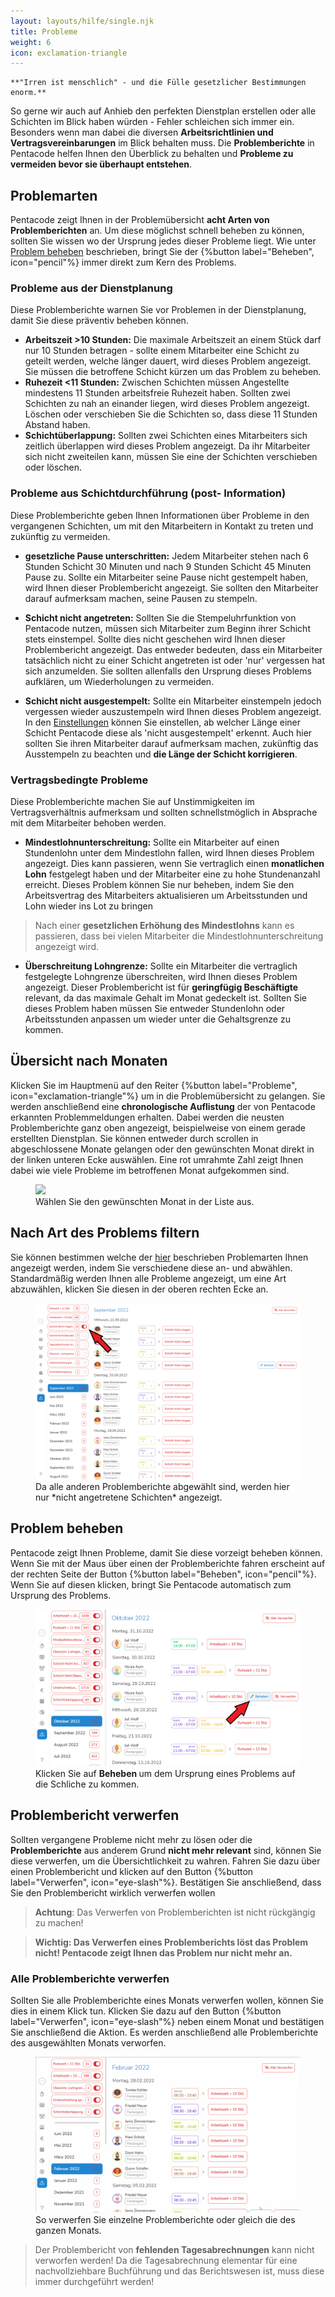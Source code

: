 ```yaml
---
layout: layouts/hilfe/single.njk
title: Probleme
weight: 6
icon: exclamation-triangle
---
```


    **"Irren ist menschlich" - und die Fülle gesetzlicher Bestimmungen enorm.**

So gerne wir auch auf Anhieb den perfekten Dienstplan erstellen oder alle
Schichten im Blick haben würden - Fehler schleichen sich immer ein. Besonders
wenn man dabei die diversen **Arbeitsrichtlinien und Vertragsvereinbarungen** im
Blick behalten muss. Die **Problemberichte** in Pentacode helfen Ihnen den
Überblick zu behalten und **Probleme zu vermeiden bevor sie überhaupt
entstehen**.

## Problemarten

Pentacode zeigt Ihnen in der Problemübersicht **acht Arten von
Problemberichten** an. Um diese möglichst schnell beheben zu können, sollten Sie
wissen wo der Ursprung jedes dieser Probleme liegt. Wie unter [Problem
beheben](#problem-beheben) beschrieben, bringt Sie der {%button label="Beheben",
icon="pencil"%} immer direkt zum Kern des Problems.  

### Probleme aus der Dienstplanung

Diese Problemberichte warnen Sie vor Problemen in der Dienstplanung, damit Sie
diese präventiv beheben können.

- **Arbeitszeit >10 Stunden:** Die maximale Arbeitszeit an einem Stück darf nur
  10 Stunden betragen - sollte einem Mitarbeiter eine Schicht zu geteilt werden,
  welche länger dauert, wird dieses Problem angezeigt. Sie müssen die betroffene
  Schicht kürzen um das Problem zu beheben. 
- **Ruhezeit <11 Stunden:** Zwischen Schichten müssen Angestellte mindestens 11
  Stunden arbeitsfreie Ruhezeit haben. Sollten zwei Schichten zu nah an einander
  liegen, wird dieses Problem angezeigt. Löschen oder verschieben Sie die
  Schichten so, dass diese 11 Stunden Abstand haben.
- **Schichtüberlappung:** Sollten zwei Schichten eines Mitarbeiters sich
  zeitlich überlappen wird dieses Problem angezeigt. Da ihr Mitarbeiter sich
  nicht zweiteilen kann, müssen Sie eine der Schichten verschieben oder löschen.

### Probleme aus Schichtdurchführung (post- Information)

Diese Problemberichte geben Ihnen Informationen über Probleme in den vergangenen
Schichten, um mit den Mitarbeitern in Kontakt zu treten und zukünftig zu vermeiden.


- **gesetzliche Pause unterschritten:** Jedem Mitarbeiter stehen nach 6 Stunden
  Schicht 30 Minuten und nach 9 Stunden Schicht 45 Minuten Pause zu. Sollte ein
  Mitarbeiter seine Pause nicht gestempelt haben, wird Ihnen dieser
  Problembericht angezeigt. Sie sollten den Mitarbeiter darauf aufmerksam
  machen, seine Pausen zu stempeln.

- **Schicht nicht angetreten:** Sollten Sie die Stempeluhrfunktion von Pentacode
  nutzen, müssen sich Mitarbeiter zum Beginn ihrer Schicht stets einstempel.
  Sollte dies nicht geschehen wird Ihnen dieser Problembericht angezeigt. Das 
  entweder bedeuten, dass ein Mitarbeiter tatsächlich nicht zu einer Schicht
  angetreten ist oder 'nur' vergessen hat sich anzumelden. Sie sollten allenfalls den
  Ursprung dieses Problems aufklären, um Wiederholungen zu vermeiden. 

- **Schicht nicht ausgestempelt:** Sollte ein Mitarbeiter einstempeln jedoch
  vergessen wieder auszustempeln wird Ihnen dieses Problem angezeigt. In den
  [Einstellungen](hilfe/handbuch/einstellungen/zeiterfassung/#automatische-abmeldung)
  können Sie einstellen, ab welcher Länge einer Schicht Pentacode diese als
  'nicht ausgestempelt' erkennt. Auch hier sollten Sie ihren Mitarbeiter darauf
  aufmerksam machen, zukünftig das Ausstempeln zu beachten und **die Länge der
  Schicht korrigieren**.

### Vertragsbedingte Probleme

Diese Problemberichte machen Sie auf Unstimmigkeiten im Vertragsverhältnis
aufmerksam und sollten schnellstmöglich in Absprache mit dem Mitarbeiter behoben
werden.

- **Mindestlohnunterschreitung:** Sollte ein Mitarbeiter auf einen Stundenlohn
  unter dem Mindestlohn fallen, wird Ihnen dieses Problem angezeigt. Dies kann
  passieren, wenn Sie vertraglich einen **monatlichen Lohn** festgelegt haben
  und der Mitarbeiter eine zu hohe Stundenanzahl erreicht. Dieses Problem können
  Sie nur beheben, indem Sie den Arbeitsvertrag des Mitarbeiters aktualisieren
  um Arbeitsstunden und Lohn wieder ins Lot zu bringen

> Nach einer **gesetzlichen Erhöhung des Mindestlohns** kann es passieren, dass bei
> vielen Mitarbeiter die Mindestlohnunterschreitung angezeigt wird. 

- **Überschreitung Lohngrenze:** Sollte ein Mitarbeiter die vertraglich
  festgelegte Lohngrenze überschreiten, wird Ihnen dieses Problem angezeigt.
  Dieser Problembericht ist für **geringfügig Beschäftigte** relevant, da
  das maximale Gehalt im Monat gedeckelt ist. Sollten Sie dieses Problem haben
  müssen Sie entweder Stundenlohn oder Arbeitsstunden anpassen um wieder unter
  die Gehaltsgrenze zu kommen.

## Übersicht nach Monaten

Klicken Sie im Hauptmenü auf den Reiter {%button label="Probleme",
icon="exclamation-triangle"%} um in die Problemübersicht zu gelangen. Sie werden
anschließend eine **chronologische Auflistung** der von Pentacode erkannten
Problemmeldungen erhalten. Dabei werden die neusten Problemberichte ganz oben
angezeigt, beispielweise von einem gerade erstellten Dienstplan. Sie können
entweder durch scrollen in abgeschlossene Monate gelangen oder den gewünschten Monat
direkt in der linken unteren Ecke auswählen. Eine rot umrahmte Zahl zeigt
Ihnen dabei wie viele Probleme im betroffenen Monat aufgekommen sind. 

<figure>
    <img src="probleme-übersicht.png">
    <figcaption> Wählen Sie den gewünschten Monat in der Liste aus. </figcaption>
</figure>

## Nach Art des Problems filtern

Sie können bestimmen welche der [hier](#verschiedene-arten-von-problemen)
beschrieben Problemarten Ihnen angezeigt werden, indem Sie
verschiedene diese an- und abwählen. Standardmäßig werden Ihnen alle
Probleme angezeigt, um eine Art abzuwählen, klicken Sie diesen
in der oberen rechten Ecke an. 

<figure>
    <img src="probleme-filtern.png"/>
    <figcaption>Da alle anderen Problemberichte abgewählt sind, werden hier nur *nicht angetretene Schichten* angezeigt.</figcaption>
</figure>

## Problem beheben

Pentacode zeigt Ihnen Probleme, damit Sie diese vorzeigt beheben können. Wenn
Sie mit der Maus über einen der Problemberichte fahren erscheint auf der rechten
Seite der Button {%button label="Beheben", icon="pencil"%}. Wenn Sie auf diesen
klicken, bringt Sie Pentacode automatisch zum Ursprung des Problems. 

<figure>
    <img src="beheben.png">
    <figcaption> Klicken Sie auf <b> Beheben </b> um dem Ursprung eines Problems auf die Schliche zu kommen. </figcaption>
</figure>

## Problembericht verwerfen

Sollten vergangene Probleme nicht mehr zu lösen oder die **Problemberichte** aus
anderem Grund **nicht mehr relevant** sind, können Sie diese verwerfen, um die Übersichtlichkeit
zu wahren. Fahren Sie dazu über einen Problembericht und klicken auf den Button
{%button label="Verwerfen", icon="eye-slash"%}. Bestätigen Sie anschließend, dass
Sie den Problembericht wirklich verwerfen wollen

> **Achtung**: Das Verwerfen von Problemberichten ist nicht rückgängig zu machen!

>**Wichtig: Das Verwerfen eines Problemberichts löst das Problem nicht! Pentacode
>zeigt Ihnen das Problem nur nicht mehr an.**

### Alle Problemberichte verwerfen

Sollten Sie alle Problemberichte eines Monats verwerfen wollen, können Sie dies
in einem Klick tun. Klicken Sie dazu auf den Button {%button label="Verwerfen",
icon="eye-slash"%} neben einem Monat und bestätigen Sie anschließend die Aktion.
Es werden anschließend alle Problemberichte des ausgewählten Monats verworfen. 

<figure>
    <img src="verwerfen.gif">
    <figcaption> So verwerfen Sie einzelne Problemberichte oder gleich die des
ganzen Monats. </figcaption>
</figure>

> Der Problembericht von **fehlenden Tagesabrechnungen** kann nicht verworfen
> werden! Da die Tagesabrechnung elementar für eine nachvollziehbare
> Buchführung und das Berichtswesen ist, muss diese immer durchgeführt werden!
